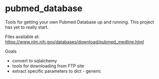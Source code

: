 # pubmed_database
Tools for getting your own Pubmed Database up and running. This project has yet to really start.

Files available at:
https://www.nlm.nih.gov/databases/download/pubmed_medline.html

Goals
- convert to sqlalchemy
- tools for downloading from FTP site
- extract specific parameters to dict - generic
